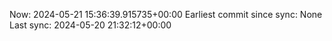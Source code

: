 Now: 2024-05-21 15:36:39.915735+00:00 Earliest commit since sync: None Last sync: 2024-05-20 21:32:12+00:00
